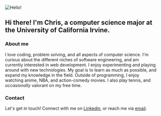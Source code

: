 ![Hello!](https://c.tenor.com/xLkmU4JRI7oAAAAC/wave-snorlax.gif)
## Hi there! I'm Chris, a computer science major at the University of California Irvine.
### About me
I love coding, problem solving, and all aspects of computer science. I'm curious about the different niches of software engineering, and am currently interested in web development. I enjoy experimenting and playing around with new technologies. My goal is to learn as much as possible, and expand my knowledge in the field. Outside of programming, I enjoy watching anime, NBA, and action-comedy movies. I also play tennis, and *occasionally* valorant on my free time.
### Contact
Let's get in touch! Connect with me on [Linkedin](https://www.linkedin.com/in/chris-trannn/), or reach me via [email](christran1773@gmail.com).
